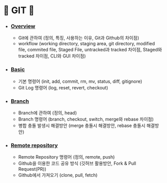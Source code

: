 # :star2: GIT :star2:

- ### [Overview](/Overview.md)

  - Git에 관하여 (정의, 특징, 사용하는 이유, Git과 Github의 차이점)
  - workflow (working directory, staging area, git directory, modified file, commited file, Staged File, untracked과 tracked 차이점, Staged와 tracked 차이점, CLI와 GUI 차이점)

- ### [Basic](GIT/Basic.md)

  - 기본 명령어 (init, add, commit, rm, mv, status, diff, gitignore)
  - Git Log 명령어 (log, reset, revert, checkout)

- ### [Branch](GIT/Branch.md)

  - Branch에 관하여 (정의, head)
  - Branch 명령어 (branch, checkout, switch, merge와 rebase 차이점)
  - 병합 충돌 발생시 해결방안 (merge 충돌시 해결방안, rebase 충돌시 해결방안)

- ### [Remote repository](GIT/Remote_repository.md)

  - Remote Repository 명령어 (정의, remote, push)
  - Github을 이용한 코드 공유 방식 (깃허브 활용방안, Fork & Pull Request(PR))
  - Github에서 가져오기 (clone, pull, fetch)
